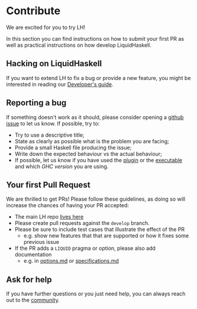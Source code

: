 # Contribute

We are excited for you to try LH! 

In this section you can find instructions on how to submit your first PR as well as practical instructions
on how develop LiquidHaskell.

## Hacking on LiquidHaskell

If you want to extend LH to fix a bug or provide a new feature, you might be interested in reading
our [Developer's guide](develop.md).

## Reporting a bug

If something doesn't work as it should, please consider opening a [github issue](https://github.com/ucsd-progsys/liquidhaskell/issues)
to let us know. If possible, try to:

* Try to use a descriptive title;
* State as clearly as possible what is the problem you are facing;
* Provide a small Haskell file producing the issue;
* Write down the expected behaviour vs the actual behaviour;
* If possible, let us know if you have used the [plugin](plugin.md) or the [executable](legacy.md) and
  which _GHC version_ you are using.

## Your first Pull Request

We are thrilled to get PRs! Please follow these guidelines, as doing so will increase the chances of 
having your PR accepted:

* The main LH repo [lives here](https://github.com/ucsd-progsys/liquidhaskell)
* Please create pull requests against the `develop` branch.
* Please be sure to include test cases that illustrate the effect of the PR
  - e.g. show new features that that are supported or how it fixes some previous issue
* If the PR adds a `LIQUID` pragma or option, please also add documentation 
  - e.g. in [options.md](options.md) or [specifications.md](specifications.md) 

## Ask for help

If you have further questions or you just need help, you can always reach out to the [community](community.md).
